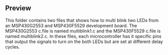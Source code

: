 ## Preview
This folder contains two files that shows how to multi blink two LEDs from an MSP430G2553 and MSP430F5529 development board. The MSP430G2553 c.file is named multiblink1.c and the MSP430F5529 c.file is named multiblink2.c. In these files, each microcontroller has it specific pins that output the signals to turn on the both LEDs but are set at different delay cycles.



